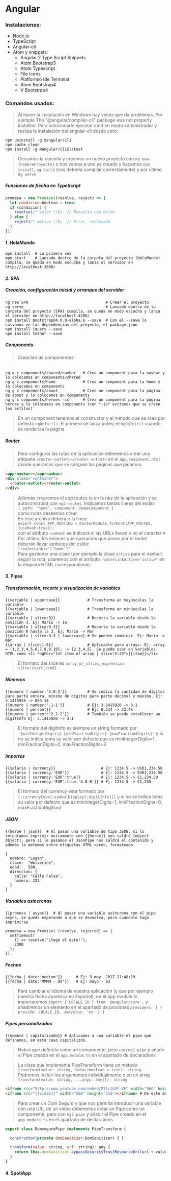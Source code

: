 # Angular

### Instalaciones:
- Node.js
- TypeScript
- Angular-cli
- Atom y snippets:
  - Angular 2 Type Script Snippets
  - Atom Bootstrap3
  - Atom Typescript
  - File Icons
  - Platformio Ide Terminal
  - Atom Bootstrap4
  - V Bootstrap4

### Comandos usados:

>Al hacer la instalación en Windows hay veces que da problemas.
Por ejemplo The "@angular/compiler-cli" package was not properly installed.
Para solucionarlo ejecutar cmd en modo administrador y realiza la instalación del angular-cli desde cero:
```shell
npm uninstall -g @angular/cli
npm cache clean
npm install -g @angular/cli@latest
```
>Cerramos la consola y creamos un nuevo proyecto con `ng new {nombreProyecto}` o nos vamos a uno ya creado y hacemos `npm install`, `ng build` (nos debería compilar correctamente) y por último `ng serve`

##### Funciones de flecha en TypeScript
```js
promesa = new Promise((resolve, reject) => {
  let condicion:boolean = true;
  if (condicion) {
    resolve(/* valor */);  // Resuelta con éxito
  } else {
    reject(/* motivo */);  // Error, rechazada
  }
});
```

#### 1. HolaMundo
```shell
mpn install  # La primera vez
mpn start    # Lanzado dentro de la carpeta del proyecto (HolaMundo) compila, se queda en modo escucha y lanza el servidor en http://localhost:3000/
```

#### 2. SPA

##### Creación, configuración inicial y arranque del servidor
```shell
ng new SPA                                  # Crear el proyecto
ng serve                                    # Lanzado dentro de la carpeta del proyecto (SPA) compila, se queda en modo escucha y lanza el servidor en http://localhost:4200/
npm install bootstrap@4.0.0-alpha.6 --save  # Con el --save lo salvamos en las dependencias del proyecto, el package.json
npm install jquery --save
npm install tether --save
```

##### Components
>###### Creación de componentes:
```shell
ng g c components/shared/navbar   # Crea un component para la navbar y lo colocamos en components/shared
ng g c components/home            # Crea un component para la home y lo colocamos en components
ng g c components/about           # Crea un component para la página de about y lo colocamos en components
ng g c components/heroes -is      # Crea un component para la página heroes y lo colocamos en components (con *-is* evitamos que se creen los estilos)`
```

>En un component tenemos el constructor y el método que se crea por defecto `ngOnInit()`.
>El primero se lanza antes; el `ngOnInit()` cuando se renderiza la página

##### Router
>Para configurar las rutas de la aplicación deberemos crear una etiqueta `<router-outlet></router-outlet>` en el `app.component.html` donde queramos que se carguen las páginas que pidamos:
```html
<app-navbar></app-navbar>
<div class="container">
  <router-outlet></router-outlet>
</div>
```
>Además crearemos el app.routes.ts en la raíz de la aplicación y se autoconstruirá con `ng2-routes`. Indicamos tantas líneas del estilo: <br>
`{ path: 'home', component: HomeComponent }` <br>
como rutas deseemos crear. <br>
En este archivo deberá ir la línea: <br>
`export const APP_ROUTING = RouterModule.forRoot(APP_ROUTES, {useHash:true});` <br>
con el atributo `useHash` se indicará si las URLs llevan o no el caracter `#` <br>
Por último, los enlaces que queramos que pasen por el router deberán llevar atributos del estilo: <br>
`[routerLink]="['home']"` <br>
Para gestionar una clase (por ejemplo la clase `active` para el navbar) según la ruta, usaremos con el atributo `routerLinkActive="active"` en la etiqueta HTML correspondiente.


#### 3. Pipes

##### Transformación, recorte y visualización de variables
```shell
{{variable | uppercase}}            # Transforma en mayúsculas la variable
{{variable | lowercase}}            # Transforma en minúsculas la variable
{{variable | slice:3}}              # Recorta la variable desde la posición 3. Ej: Mario -> io
{{variable | slice:0:3}}            # Recorta la variable desde la posición 0 hasta la 3. Ej: Mario -> Mar
{{variable | slice:0:3 | lowercase} # Se pueden combinar. Ej: Mario -> mar
{{array | slice:1:5}}               # Aplicable para arrays. Ej: array = [1,2,3,4,5,6,7,8,9,10]; -> [2,3,4,5]. Se puede usar en variables HTML como <li *ngFor="let item of array | slice:5:20">{{item}}</li>
```
>El formato del slice es `array_or_string_expression | slice:start[:end]`

##### Números
```shell
{{numero | number:'3.0-2'}}         # Se indica la cantidad de dígitos para parte entera, mínimo de dígitos para parte decimal y máximo. Ej: 3.1415926 -> 003.14
{{numero | number:'.1-1'}}          # Ej: 3.1415926 -> 3.1
{{numero | percent}}                # Ej: 0.234 -> 23.4%
{{numero | percent:'2.2-2'}}        # También se puede establecer un digitInfo Ej: 3.1415926 -> 3.1
```
>El formato del digitInfo es siempre un string formado por `'{minIntegerDigits}.{minFractionDigits}-{maxFractionDigits}'` y si no se indica toma su valor por defecto que es minIntegerDigits=1, minFractionDigits=0, maxFractionDigits=3

##### Importes
```shell
{{salario | currency}}                    # Ej: 1234.5 -> USD1,234.50
{{salario | currency:'EUR'}}              # Ej: 1234.5 -> EUR1,234.50
{{salario | currency:'EUR':true}}         # Ej: 1234.5 -> €1,234.50
{{salario | currency:'EUR':true:'4.0-0'}} # Ej: 1234.5 -> €1,235
```
>El formato del currency esta formado por `[:currencyCode[:symbolDisplay[:digitInfo]]]` y si no se indica toma su valor por defecto que es minIntegerDigits=1, minFractionDigits=0, maxFractionDigits=3

##### JSON
```shell
{{heroe | json}}  # Al pasar una variable de tipo JSON, si lo intentamos imprimir únicamente con {{heroe}} nos saldrá [object Object], pero si le pasamos el JsonPipe nos saldrá el contenido y además lo metemos entre etiquetas HTML <pre>, formateado:

{
  nombre: "Logan",
  clave:  "Wolverine",
  edad:   500,
  direccion: {
    calle: "Calle Falsa",
    numero: 123
  }
}
```
##### Variables asíncronas
```shell
{{promesa | async}}  # Al pasar una variable asíncrona con el pipe async, se queda esperando a que se devuelva, para cuandolo haga imprimirse

promesa = new Promise( (resolve, rejected) => {
  setTimeout(
    () => resolve('Llegó el dato!'),
    2300
  );
});
```
##### Fechas
```shell
{{fecha | date:'medium'}}      # Ej: 3 may. 2017 21:48:19
{{fecha | date:'MMMM - dd'}}   # Ej: mayo - 03
```
>Para cambiar el idioma de nuestra aplicación (y que por ejemplo nuestra fecha aparezca en Español), en el app.module.ts importaremos `import { LOCALE_ID } from '@angular/core';` y añadiremos un elemento en el apartado de providers
`
providers: [
    { provide: LOCALE_ID, useValue: 'es' }
  ]
`

##### Pipes personalizados
```shell
{{nombre | capitalizado}} # Aplicamos a una variable el pipe que definamos, en este caso capitalizdo.
```
>Habrá que definirlo como un componente, pero con `ng2-pipe` y añadir el Pipe creado en el `app.module.ts` en el apartado de declarations

>La clase que implementa PipeTransform tiene un método
`transform(value: string, todas:boolean = true): string`<br>
Podremos incluir los argumentos individualmente o en un array
`transform(value: string, ...args: any[]): string`

```html
<iframe src="http://www.youtube.com/embed/M7lc1UVf-VE" width="560" height="315"></iframe> # Ningún problema
<iframe src="{{video}}" width="560" height="315"></iframe> # De este modo nos daría un error el navegador
```

>Para crear un Dom Seguro y que nos permita introducir una varíable con una URL de un vídeo deberemos crear un Pipe como un componente, pero con `ng2-pipe` y añadir el Pipe creado en el `app.module.ts` en el apartado de declarations.

```js
export class DomseguroPipe implements PipeTransform {

  constructor(private domSanitizer:DomSanitizer) { }

  transform(value: string, url: string): any {
    return this.domSanitizer.bypassSecurityTrustResourceUrl(url + value);
  }
}
```

#### 4. SpotiApp
